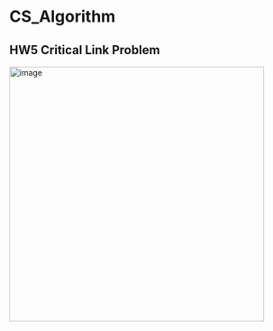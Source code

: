 # CS_Algorithm

## HW5 Critical Link Problem
<img width="452" alt="image" src="https://user-images.githubusercontent.com/83395975/170952766-36194b9d-d3ea-4535-bce8-5f8650bf1bb9.png">
